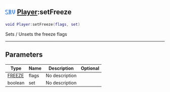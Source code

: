 ## <img src="../../.gitbook/assets/server.png" width="32" height="32" /> [Player](../player/README.md):setFreeze

```lua
void Player:setFreeze(flags, set)
```

Sets / Unsets the freeze flags

-----------------
## Parameters

| Type   | Name | Description | Optional |
| ------ | ---- | ----------- | -------: |
| [FREEZE](../freeze/README.md) | flags | No description |  |
| boolean | set | No description |  |
